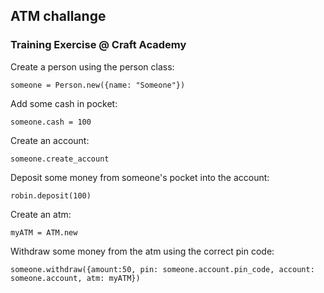 ## ATM challange

### Training Exercise @ Craft Academy

Create a person using the person class:
~~~
someone = Person.new({name: "Someone"})
~~~

Add some cash in pocket:
~~~
someone.cash = 100
~~~
Create an account:
~~~
someone.create_account
~~~
Deposit some money from someone's pocket into the account:
~~~
robin.deposit(100)
~~~
Create an atm:
~~~
myATM = ATM.new
~~~
Withdraw some money from the atm using the correct pin code:
~~~
someone.withdraw({amount:50, pin: someone.account.pin_code, account: someone.account, atm: myATM})
~~~
